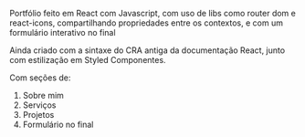 Portfólio feito em React com Javascript, com uso de libs como router dom e react-icons, compartilhando propriedades entre os contextos, e com um formulário interativo no final

Ainda criado com a sintaxe do CRA antiga da documentação React, junto com estilização em Styled Componentes.

Com seções de:
1. Sobre mim
2. Serviços
3. Projetos
4. Formulário no final
